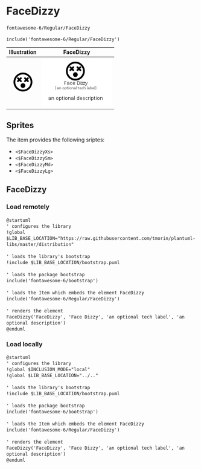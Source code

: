 # FaceDizzy


```text
fontawesome-6/Regular/FaceDizzy
```

```text
include('fontawesome-6/Regular/FaceDizzy')
```



| Illustration | FaceDizzy |
| :---: | :---: |
| ![illustration for Illustration](../../fontawesome-6/Regular/FaceDizzy.png) | ![illustration for FaceDizzy](../../fontawesome-6/Regular/FaceDizzy.Local.png) |



## Sprites
The item provides the following sriptes:

- `<$FaceDizzyXs>`
- `<$FaceDizzySm>`
- `<$FaceDizzyMd>`
- `<$FaceDizzyLg>`





## FaceDizzy

### Load remotely
```plantuml
@startuml
' configures the library
!global $LIB_BASE_LOCATION="https://raw.githubusercontent.com/tmorin/plantuml-libs/master/distribution"

' loads the library's bootstrap
!include $LIB_BASE_LOCATION/bootstrap.puml

' loads the package bootstrap
include('fontawesome-6/bootstrap')

' loads the Item which embeds the element FaceDizzy
include('fontawesome-6/Regular/FaceDizzy')

' renders the element
FaceDizzy('FaceDizzy', 'Face Dizzy', 'an optional tech label', 'an optional description')
@enduml
```

### Load locally
```plantuml
@startuml
' configures the library
!global $INCLUSION_MODE="local"
!global $LIB_BASE_LOCATION="../.."

' loads the library's bootstrap
!include $LIB_BASE_LOCATION/bootstrap.puml

' loads the package bootstrap
include('fontawesome-6/bootstrap')

' loads the Item which embeds the element FaceDizzy
include('fontawesome-6/Regular/FaceDizzy')

' renders the element
FaceDizzy('FaceDizzy', 'Face Dizzy', 'an optional tech label', 'an optional description')
@enduml
```

